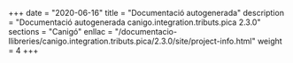 +++
date        = "2020-06-16"
title       = "Documentació autogenerada"
description = "Documentació autogenerada canigo.integration.tributs.pica 2.3.0"
sections    = "Canigó"
enllac		= "/documentacio-llibreries/canigo.integration.tributs.pica/2.3.0/site/project-info.html"
weight      = 4
+++
